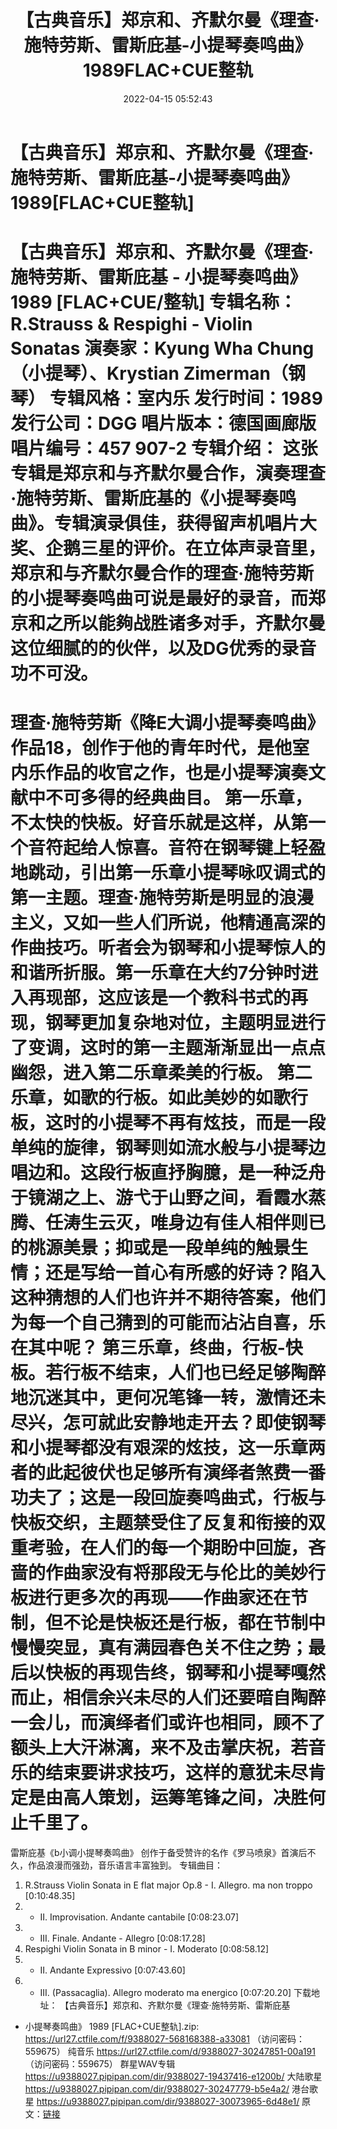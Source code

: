 ﻿---
title: 【古典音乐】郑京和、齐默尔曼《理查·施特劳斯、雷斯庇基-小提琴奏鸣曲》1989FLAC+CUE整轨
date: 2022-04-15 05:52:43
categories: 古典音乐、新世纪、纯音雅乐
tags: 纯音雅乐
---
# 【古典音乐】郑京和、齐默尔曼《理查·施特劳斯、雷斯庇基-小提琴奏鸣曲》1989[FLAC+CUE整轨]

【古典音乐】郑京和、齐默尔曼《理查·施特劳斯、雷斯庇基 -
小提琴奏鸣曲》 1989 [FLAC+CUE/整轨]
专辑名称：R.Strauss & Respighi -
Violin Sonatas
演奏家：Kyung Wha
Chung（小提琴）、Krystian Zimerman（钢琴）
专辑风格：室内乐
发行时间：1989
发行公司：DGG
唱片版本：德国画廊版
唱片编号：457 907-2
专辑介绍：
这张专辑是郑京和与齐默尔曼合作，演奏理查·施特劳斯、雷斯庇基的《小提琴奏鸣曲》。专辑演录俱佳，获得留声机唱片大奖、企鹅三星的评价。在立体声录音里，郑京和与齐默尔曼合作的理查·施特劳斯的小提琴奏鸣曲可说是最好的录音，而郑京和之所以能夠战胜诸多对手，齐默尔曼这位细腻的的伙伴，以及DG优秀的录音功不可没。
==========
理查·施特劳斯《降E大调小提琴奏鸣曲》作品18，创作于他的青年时代，是他室内乐作品的收官之作，也是小提琴演奏文献中不可多得的经典曲目。
第一乐章，不太快的快板。好音乐就是这样，从第一个音符起给人惊喜。音符在钢琴键上轻盈地跳动，引出第一乐章小提琴咏叹调式的第一主题。理查·施特劳斯是明显的浪漫主义，又如一些人们所说，他精通高深的作曲技巧。听者会为钢琴和小提琴惊人的和谐所折服。第一乐章在大约7分钟时进入再现部，这应该是一个教科书式的再现，钢琴更加复杂地对位，主题明显进行了变调，这时的第一主题渐渐显出一点点幽怨，进入第二乐章柔美的行板。
第二乐章，如歌的行板。如此美妙的如歌行板，这时的小提琴不再有炫技，而是一段单纯的旋律，钢琴则如流水般与小提琴边唱边和。这段行板直抒胸臆，是一种泛舟于镜湖之上、游弋于山野之间，看霞水蒸腾、任涛生云灭，唯身边有佳人相伴则已的桃源美景；抑或是一段单纯的触景生情；还是写给一首心有所感的好诗？陷入这种猜想的人们也许并不期待答案，他们为每一个自己猜到的可能而沾沾自喜，乐在其中呢？
第三乐章，终曲，行板-快板。若行板不结束，人们也已经足够陶醉地沉迷其中，更何况笔锋一转，激情还未尽兴，怎可就此安静地走开去？即使钢琴和小提琴都没有艰深的炫技，这一乐章两者的此起彼伏也足够所有演绎者煞费一番功夫了；这是一段回旋奏鸣曲式，行板与快板交织，主题禁受住了反复和衔接的双重考验，在人们的每一个期盼中回旋，吝啬的作曲家没有将那段无与伦比的美妙行板进行更多次的再现——作曲家还在节制，但不论是快板还是行板，都在节制中慢慢突显，真有满园春色关不住之势；最后以快板的再现告终，钢琴和小提琴嘎然而止，相信余兴未尽的人们还要暗自陶醉一会儿，而演绎者们或许也相同，顾不了额头上大汗淋漓，来不及击掌庆祝，若音乐的结束要讲求技巧，这样的意犹未尽肯定是由高人策划，运筹笔锋之间，决胜何止千里了。
==========
雷斯庇基《b小调小提琴奏鸣曲》
创作于备受赞许的名作《罗马喷泉》首演后不久，作品浪漫而强劲，音乐语言丰富独到。
专辑曲目：
01. R.Strauss Violin Sonata in
E flat major Op.8 - I. Allegro. ma non troppo
[0:10:48.35]
02. - II. Improvisation.
Andante cantabile
[0:08:23.07]
03. - III. Finale. Andante -
Allegro
[0:08:17.28]
04. Respighi Violin Sonata in B
minor - I. Moderato
[0:08:58.12]
05. - II. Andante
Expressivo
[0:07:43.60]
06. - III. (Passacaglia).
Allegro moderato ma energico
[0:07:20.20]
下载地址：
【古典音乐】郑京和、齐默尔曼《理查·施特劳斯、雷斯庇基
- 小提琴奏鸣曲》 1989 [FLAC+CUE整轨].zip: https://url27.ctfile.com/f/9388027-568168388-a33081
（访问密码：559675）
纯音乐
https://url27.ctfile.com/d/9388027-30247851-00a191
（访问密码：559675）
群星WAV专辑
https://u9388027.pipipan.com/dir/9388027-19437416-e1200b/
大陆歌星
https://u9388027.pipipan.com/dir/9388027-30247779-b5e4a2/
港台歌星
https://u9388027.pipipan.com/dir/9388027-30073965-6d48e1/
原文：[链接](https://blog.sina.com.cn/s/blog_1647c7e7601030wo2.html)